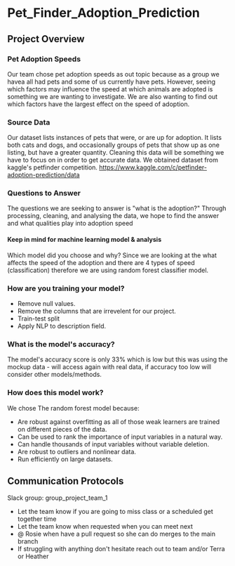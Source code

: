 # Pet_Finder_Adoption_Prediction

## Project Overview

### Pet Adoption Speeds
Our team chose pet adoption speeds as out topic because as a group we havea all had pets and some of us currently have pets. However, seeing which factors may 
influence the speed at which animals are adopted is something we are wanting to investigate. We are also wanting to find out  which factors have the largest effect on 
the speed of adoption.

### Source Data
Our dataset lists instances of pets that were, or are up for adoption. It lists both cats and dogs, and occasionally groups of pets that show up as one listing, but
have a greater quantity. Cleaning this data will be something we have to focus on in order to get accurate data.
We obtained dataset from kaggle's petfinder competition. https://www.kaggle.com/c/petfinder-adoption-prediction/data

### Questions to Answer
The questions we are seeking to answer is "what is the adoption?" Through processing, cleaning, and analysing the data, we hope to find
the answer and what qualities play into adoption speed

#### Keep in mind for machine learning model & analysis
Which model did you choose and why?
Since we are looking at the what affects the speed of the adoption and there are 4 types of speed (classification) therefore we are using random forest classifier model.

### How are you training your model?
- Remove null values.
- Remove the columns that are irrevelent for our project.
- Train-test split
- Apply NLP to description field.

### What is the model's accuracy?
The model's accuracy score is only 33% which is low but this was using the mockup data - will access again with real data, if accuracy too low will consider other models/methods. 

### How does this model work?
We chose The random forest model because: 

- Are robust against overfitting as all of those weak learners are trained on different pieces of the data.
- Can be used to rank the importance of input variables in a natural way.
- Can handle thousands of input variables without variable deletion.
- Are robust to outliers and nonlinear data.
- Run efficiently on large datasets.

## Communication Protocols
Slack group: group_project_team_1
- Let the team know if you are going to miss class or a scheduled get together time
- Let the team know when requested when you can meet next
- @ Rosie when have a pull request so she can do merges to the main branch
- If struggling with anything don't hesitate reach out to team and/or Terra or Heather
